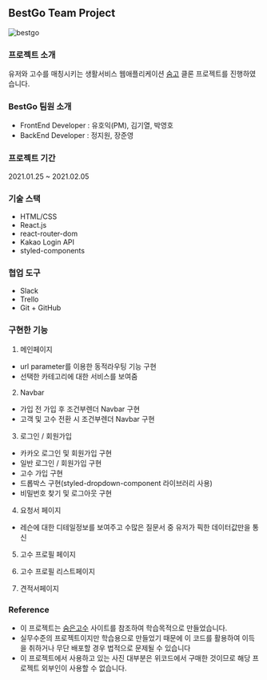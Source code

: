 ## BestGo Team Project
![bestgo](https://project-bestgo.s3.ap-northeast-2.amazonaws.com/logo_image/bestgo.png)

### 프로젝트 소개
유저와 고수를 매칭시키는 생활서비스 웹애플리케이션 [숨고](https://soomgo.com/) 클론 프로젝트를 진행하였습니다.


###  BestGo 팀원 소개
- FrontEnd Developer : 유호익(PM), 김기열, 박영호
- BackEnd Developer : 정지원, 장준영

### 프로젝트 기간
2021.01.25 ~ 2021.02.05

### 기술 스택
- HTML/CSS
- React.js 
- react-router-dom
- Kakao Login API
- styled-components

### 협업 도구
- Slack
- Trello
- Git + GitHub

### 구현한 기능
1. 메인페이지
- url parameter를 이용한 동적라우팅 기능 구현
- 선택한 카테고리에 대한 서비스를 보여줌

2. Navbar
- 가입 전 가입 후 조건부렌더 Navbar 구현
- 고객 및 고수 전환 시 조건부렌더 Navbar 구현


3. 로그인 / 회원가입
- 카카오 로그인 및 회원가입 구현
- 일반 로그인 / 회원가입 구현
- 고수 가입 구현
- 드롭박스 구현(styled-dropdown-component 라이브러리 사용)
- 비밀번호 찾기 및 로그아웃 구현


4. 요청서 페이지
- 레슨에 대한 디테일정보를 보여주고 수많은 질문서 중 유저가 픽한 데이터값만을 통신

5. 고수 프로필 페이지

6. 고수 프로필 리스트페이지

7. 견적서페이지


### Reference 
+ 이 프로젝트는 [숨은고수](https://soomgo.com/) 사이트를 참조하여 학습목적으로 만들었습니다.
+ 실무수준의 프로젝트이지만 학습용으로 만들었기 때문에 이 코드를 활용하여 이득을 취하거나 무단 배포할 경우 법적으로 문제될 수 있습니다
+ 이 프로젝트에서 사용하고 있는 사진 대부분은 위코드에서 구매한 것이므로 해당 프로젝트 외부인이 사용할 수 없습니다.
